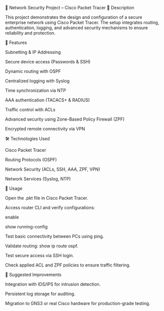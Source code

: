 🔐 Network Security Project – Cisco Packet Tracer
📌 Description

This project demonstrates the design and configuration of a secure enterprise network using Cisco Packet Tracer. The setup integrates routing, authentication, logging, and advanced security mechanisms to ensure reliability and protection.

🚀 Features

Subnetting & IP Addressing

Secure device access (Passwords & SSH)

Dynamic routing with OSPF

Centralized logging with Syslog

Time synchronization via NTP

AAA authentication (TACACS+ & RADIUS)

Traffic control with ACLs

Advanced security using Zone-Based Policy Firewall (ZPF)

Encrypted remote connectivity via VPN

🛠 Technologies Used

Cisco Packet Tracer

Routing Protocols (OSPF)

Network Security (ACLs, SSH, AAA, ZPF, VPN)

Network Services (Syslog, NTP)

📜 Usage

Open the .pkt file in Cisco Packet Tracer.

Access router CLI and verify configurations:

enable

show running-config

Test basic connectivity between PCs using ping.

Validate routing: show ip route ospf.

Test secure access via SSH login.

Check applied ACL and ZPF policies to ensure traffic filtering.

🎯 Suggested Improvements

Integration with IDS/IPS for intrusion detection.

Persistent log storage for auditing.

Migration to GNS3 or real Cisco hardware for production-grade testing.
